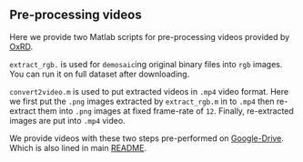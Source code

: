 
## Pre-processing videos

Here we provide two Matlab scripts for pre-processing videos provided by [OxRD](https://robotcar-dataset.robots.ox.ac.uk/about/).

`extract_rgb.` is used for `demosaic`ing original binary files into `rgb` images. You can run it on full dataset after downloading. 

`convert2video.m` is used to put extracted videos in `.mp4` video format. Here we first put the `.png` images extracted by `extract_rgb.m` in to `.mp4` then re-extract them into `.png` images at fixed frame-rate of `12`. Finally, re-extracted images are put into `.mp4` video.

We provide videos with these two steps pre-performed on [Google-Drive](https://drive.google.com/drive/folders/1hCLlgRqsJBONHgwGPvVu8VWXxlyYKCq-?usp=sharing). Which is also lined in main [README](../README.md). 